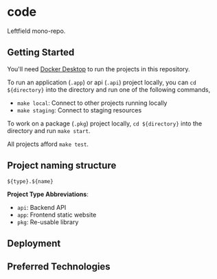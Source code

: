 # code

Leftfield mono-repo.

## Getting Started

You'll need [Docker Desktop](https://www.docker.com/) to run the projects in this repository.

To run an application (`.app`) or api (`.api`) project locally, you can `cd ${directory}` into the directory and run one of the following commands,

 - `make local`: Connect to other projects running locally
 - `make staging`: Connect to staging resources

To work on a package (`.pkg`) project locally, `cd ${directory}` into the directory and run `make start`.

All projects afford `make test`.

## Project naming structure

`${type}.${name}`

**Project Type Abbreviations**:

- `api`: Backend API
- `app`: Frontend static website
- `pkg`: Re-usable library

## Deployment

## Preferred Technologies
